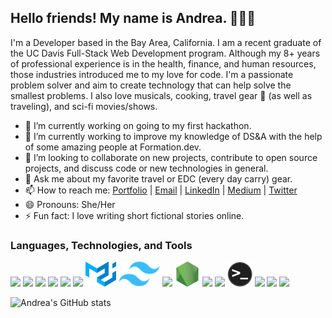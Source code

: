 ## Hello friends! My name is Andrea. 🙆🏻‍♀️

I'm a Developer based in the Bay Area, California. I am a recent graduate of the UC Davis Full-Stack Web Development program. Although my 8+ years of professional experience is in the health, finance, and human resources, those industries introduced me to my love for code. I'm a passionate problem solver and aim to create technology that can help solve the smallest problems. I also love musicals, cooking, travel gear 🧳 (as well as traveling), and sci-fi movies/shows.  

- 🔭 I’m currently working on going to my first hackathon.
- 🌱 I’m currently working to improve my knowledge of DS&A with the help of some amazing people at Formation.dev.
- 👯 I’m looking to collaborate on new projects, contribute to open source projects, and discuss code or new technologies in general.
- 💬 Ask me about my favorite travel or EDC (every day carry) gear.
- 📫 How to reach me: [Portfolio](https://arumbaua366.github.io/react-portfolio/) | [Email](https://mail.google.com/mail/?view=cm&fs=1&to=arumbaua366@gmail.com&su=SUBJECT&body=BODY) | [LinkedIn](https://www.linkedin.com/in/andrearumbaua/) | [Medium](https://medium.com/@andyrum366) | [Twitter](https://twitter.com/@andeandiandy)
- 😄 Pronouns: She/Her
- ⚡ Fun fact: I love writing short fictional stories online.

### Languages, Technologies, and Tools
<code><img height="40" src="https://user-images.githubusercontent.com/25181517/117447535-f00a3a00-af3d-11eb-89bf-45aaf56dbaf1.png"></code>
<code><img height="40" src="https://user-images.githubusercontent.com/25181517/117447663-0fa16280-af3e-11eb-8677-bcf8e4f8e298.png"></code>
<code><img height="40" src="https://user-images.githubusercontent.com/25181517/117447155-6a868a00-af3d-11eb-9cfe-245df15c9f3f.png"></code>
<code><img height="40" src="https://user-images.githubusercontent.com/25181517/117448085-96eed600-af3e-11eb-9492-83a3a0fcbfb1.png"></code>
<code><img height="40" src="https://user-images.githubusercontent.com/25181517/121401671-49102800-c959-11eb-9f6f-74d49a5e1774.png"></code>
<code><img height="40" src="https://user-images.githubusercontent.com/25181517/121402101-c89df700-c959-11eb-8b4a-bbadf9e84b30.png"></code>
<code><img height="40" src="https://github.com/PrinceCorwin/Useful-tech-icons/blob/main/images/material.png?raw=true"></code>
<code><img height="40" src="https://github.com/PrinceCorwin/Useful-tech-icons/blob/main/images/tailwind.png?raw=true"></code>
<code><img height="40" src="https://user-images.githubusercontent.com/25181517/182883980-92ae49c5-09c2-41f2-85ae-6e64221ad45f.png"></code>
<code><img height="40" src="https://github.com/PrinceCorwin/Useful-tech-icons/blob/main/images/nodejs.png?raw=true"></code>
<code><img height="40" src="https://user-images.githubusercontent.com/25181517/182884177-d48a8579-2cd0-447a-b9a6-ffc7cb02560e.png"></code>
<code><img height="40" src="https://user-images.githubusercontent.com/25181517/117364277-fc4eb280-aebd-11eb-8769-a3583c6a2037.png"></code>
<code><img height="40" src="https://raw.githubusercontent.com/github/explore/80688e429a7d4ef2fca1e82350fe8e3517d3494d/topics/terminal/terminal.png"></code>
<code><img height="40" src="https://user-images.githubusercontent.com/25181517/182618272-390ab138-7b29-44a0-85a2-62633957d815.png"></code>
<code><img height="40" src="https://user-images.githubusercontent.com/25181517/182618508-1b12183b-5398-48d2-92e7-ff0969a22624.png"></code>
<code><img height="40" src="https://user-images.githubusercontent.com/25181517/117208135-11134380-adf5-11eb-8878-040fd0f015b2.png"></code>


![Andrea's GitHub stats](https://github-readme-stats.vercel.app/api?username=arumbaua366&show_icons=true&theme=tokyonight&include_all_commits=true)
